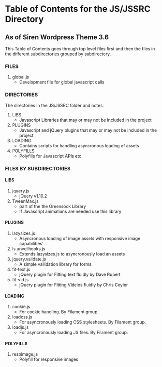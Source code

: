 # Table of Contents for the JS/JSSRC Directory #
## As of Siren Wordpress Theme 3.6 ##
This Table of Contents goes through top level files first and then the files in the different subdirectories grouped by subdirectory.

### FILES ###
1. global.js
	- Development file for global javascript calls


### DIRECTORIES ###
The directories in the JS/JSSRC folder and notes.

1. LIBS
	- Javascript Libraries that may or may not be included in the project
2. PLUGINS
	- Javascript and jQuery plugins that may or may not be included in the project
3. LOADING
	- Contains scripts for handling asyncronous loading of assets
4. POLYFILLS
	- Polyfills for Javascript APIs etc


### FILES BY SUBDIRECTORIES ###

#### LIBS ####
1. jquery.js
	- jQuery v1.10.2
2. TweenMax.js
	- part of the the Greensock Library
	- If Javascript animations are needed use this library

#### PLUGINS ####
1. lazysizes.js
	- Asyncronous loading of image assets with responsive image capabilities'
2. ls.unveilhooks.js
	- Extends lazysizes.js to asyncronously load an assets
3. jquery.validate.js
	- A simple vallidation library for forms
4. fit-text.js
	- jQuery plugin for Fitting text fluidly by Dave Rupert
5. fit-vid.js
	- jQuery plugin for Fitting Videios fluidly by Chris Coyier

#### LOADING ####
1. cookie.js
	- For cookie handling. By Filament group.
2. loadcss.js
	- For asyncronously loading CSS stylesheets. By Filament group.
3. loadjs.js
	- For asyncronously loading JS files. By Filament group. 


#### POLYFILLS ####
1. respimage.js
	- Polyfill for responsive images

